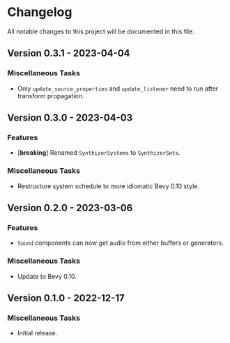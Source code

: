 # Changelog

All notable changes to this project will be documented in this file.

## Version 0.3.1 - 2023-04-04

### Miscellaneous Tasks

- Only `update_source_properties` and `update_listener` need to run after transform propagation.

## Version 0.3.0 - 2023-04-03

### Features

- [**breaking**] Renamed `SynthizerSystems` to `SynthizerSets`.

### Miscellaneous Tasks

- Restructure system schedule to more idiomatic Bevy 0.10 style.

## Version 0.2.0 - 2023-03-06

### Features

- `Sound` components can now get audio from either buffers or generators.

### Miscellaneous Tasks

- Update to Bevy 0.10.

## Version 0.1.0 - 2022-12-17

### Miscellaneous Tasks

- Initial release.

<!-- generated by git-cliff -->
